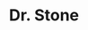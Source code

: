 ---
layout: lecteur.njk
tags : stone

title : Dr. Stone
episode : 5
saison : 1
iframe : https://dood.to/e/hjxri4b0fdqa

cc :  VostFr
---